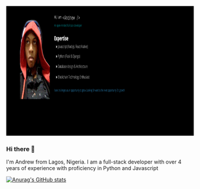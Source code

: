 <!-- ![]( =250x250) -->
<img src="https://raw.githubusercontent.com/andrewinsoul/andrewinsoul/main/Hi%2C%20I%20am%20Mar_Andrew%20.png" width="3800" height="350" />

### Hi there 👋
I'm Andrew from Lagos, Nigeria. I am a full-stack developer with over 4 years of experience with proficiency in Python and Javascript

[![Anurag's GitHub stats](https://github-readme-stats.vercel.app/api?username=andrewinsoul)](https://github.com/anuraghazra/github-readme-stats)

<!--
**andrewinsoul/andrewinsoul** is a ✨ _special_ ✨ repository because its `README.md` (this file) appears on your GitHub profile.

Here are some ideas to get you started:

- 🔭 I’m currently working on ...
- 🌱 I’m currently learning ...
- 👯 I’m looking to collaborate on ...
- 🤔 I’m looking for help with ...
- 💬 Ask me about ...
- 📫 How to reach me: ...
- 😄 Pronouns: ...
- ⚡ Fun fact: ...
-->
